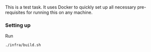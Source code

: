 This is a test task. It uses Docker to quickly set up all necessary pre-requisites for running this on any machine.

### Setting up

Run
```
./infra/build.sh
```
